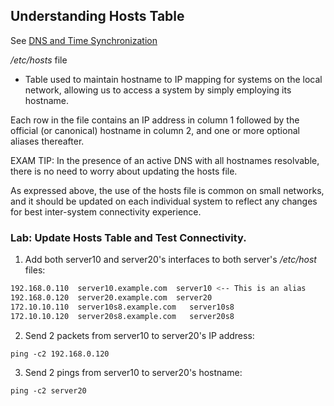 ## Understanding Hosts Table

See [DNS and Time Synchronization](RHCSA%20Notes/DNS%20and%20Time%20Synchronization.md)

*/etc/hosts* file
- Table used to maintain hostname to IP mapping for systems on the local network, allowing us to access a system by simply employing its hostname.

Each row in the file contains an IP address in column 1 followed by the official (or canonical) hostname in column 2, and one or more optional aliases thereafter. 

EXAM TIP: In the presence of an active DNS with all hostnames resolvable, there is no need to worry about updating the hosts file.

As expressed above, the use of the hosts file is common on small networks, and it should be updated on each individual system to reflect any changes for best inter-system connectivity experience.

### Lab: Update Hosts Table and Test Connectivity.

1. Add both server10 and server20's interfaces to both server's */etc/host* files:
```bash
192.168.0.110  server10.example.com  server10 <-- This is an alias
192.168.0.120  server20.example.com  server20   
172.10.10.110  server10s8.example.com   server10s8
172.10.10.120  server20s8.example.com   server20s8
```

2. Send 2 packets from server10 to server20's IP address:
```
ping -c2 192.168.0.120
```

3. Send 2 pings from server10 to server20's hostname:
```
ping -c2 server20
```
